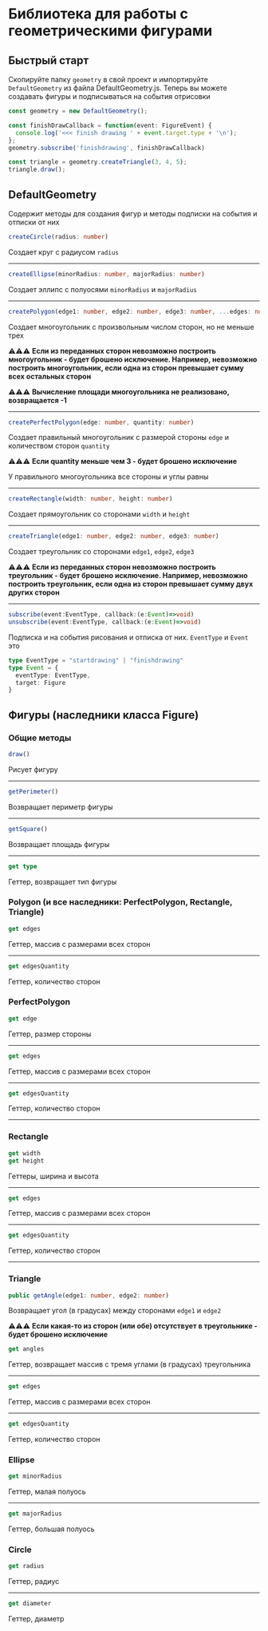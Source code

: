 # Библиотека для работы с геометрическими фигурами

## Быстрый старт

Скопируйте папку <code>geometry</code> в свой проект и импортируйте <code>DefaultGeometry</code> из файла DefaultGeometry.js. Теперь вы можете создавать фигуры и подписываться на события отрисовки

```typescript
const geometry = new DefaultGeometry();

const finishDrawCallback = function(event: FigureEvent) {
  console.log('<<< finish drawing ' + event.target.type + '\n');
};
geometry.subscribe('finishdrawing', finishDrawCallback)

const triangle = geometry.createTriangle(3, 4, 5);
triangle.draw();
```

## DefaultGeometry

Содержит методы для создания фигур и методы подписки на события и отписки от них

```typescript
createCircle(radius: number)
```
Создает круг с радиусом <code>radius</code>

---
```typescript
createEllipse(minorRadius: number, majorRadius: number)
```
Создает эллипс с полуосями <code>minorRadius</code> и <code>majorRadius</code>

---
```typescript
createPolygon(edge1: number, edge2: number, edge3: number, ...edges: number[])
```
Создает многоугольник с произвольным числом сторон, но не меньше трех

:warning::warning::warning: **Если из переданных сторон невозможно построить многоугольник - будет брошено исключение. Например, невозможно построить многоугольник, если одна из сторон превышает сумму всех остальных сторон**

:warning::warning::warning: **Вычисление площади многоугольника не реализовано, возвращается -1**

---
```typescript
createPerfectPolygon(edge: number, quantity: number)
```
Создает правильный многоугольник с размерой стороны <code>edge</code> и количеством сторон <code>quantity</code>

:warning::warning::warning: **Если quantity меньше чем 3 - будет брошено исключение**

У правильного многоугольника все стороны и углы равны

---
```typescript
createRectangle(width: number, height: number)
```
Создает прямоугольник со сторонами <code>width</code> и <code>height</code>

---
```typescript
createTriangle(edge1: number, edge2: number, edge3: number)
```
Создает треугольник со сторонами <code>edge1</code>, <code>edge2</code>, <code>edge3</code>

:warning::warning::warning: **Если из переданных сторон невозможно построить треугольник - будет брошено исключение. Например, невозможно построить треугольник, если одна из сторон превышает сумму двух других сторон**

---
```typescript
subscribe(event:EventType, callback:(e:Event)=>void)
unsubscribe(event:EventType, callback:(e:Event)=>void)
```
Подписка и на события рисования и отписка от них.
<code>EventType</code> и <code>Event</code> это
``` typescript
type EventType = "startdrawing" | "finishdrawing"
type Event = {
  eventType: EventType,
  target: Figure
}

```

## Фигуры (наследники класса Figure)

### Общие методы

```typescript
draw()
```
Рисует фигуру

---
```typescript
getPerimeter()
```

Возвращает периметр фигуры

---
```typescript
getSquare()
```
Возвращает площадь фигуры

---
```typescript
get type
```
Геттер, возвращает тип фигуры

### Polygon (и все наследники: PerfectPolygon, Rectangle, Triangle)
```typescript
get edges
```
Геттер, массив с размерами всех сторон

---
```typescript
get edgesQuantity
```
Геттер, количество сторон

### PerfectPolygon
```typescript
get edge
```
Геттер, размер стороны

---
```typescript
get edges
```
Геттер, массив с размерами всех сторон

---
```typescript
get edgesQuantity
```
Геттер, количество сторон

---
### Rectangle
```typescript
get width
get height
```
Геттеры, ширина и высота

---
```typescript
get edges
```
Геттер, массив с размерами всех сторон

---
```typescript
get edgesQuantity
```
Геттер, количество сторон

---
### Triangle
```typescript
public getAngle(edge1: number, edge2: number)
```
Возвращает угол (в градусах) между сторонами <code>edge1</code> и <code>edge2</code>

:warning::warning::warning: **Если какая-то из сторон (или обе) отсутствует в треугольнике - будет брошено исключение**

```typescript
get angles
```
Геттер, возвращает массив с тремя углами (в градусах) треугольника

---
```typescript
get edges
```
Геттер, массив с размерами всех сторон

---
```typescript
get edgesQuantity
```
Геттер, количество сторон

### Ellipse
```typescript
get minorRadius
```

Геттер, малая полуось

---
```typescript
get majorRadius
```

Геттер, большая полуось

### Circle
```typescript
get radius
```
Геттер, радиус

---
```typescript
get diameter
```
Геттер, диаметр

